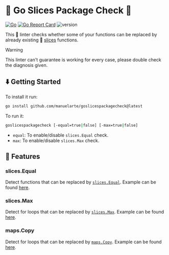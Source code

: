 # 🍕 Go Slices Package Check 🍕

[![Go](https://github.com/manuelarte/goslicespackagecheck/actions/workflows/go.yml/badge.svg)](https://github.com/manuelarte/goslicespackagecheck/actions/workflows/go.yml)
[![Go Report Card](https://goreportcard.com/badge/github.com/manuelarte/goslicespackagecheck)](https://goreportcard.com/report/github.com/manuelarte/goslicespackagecheck)
![version](https://img.shields.io/github/v/release/manuelarte/goslicespackagecheck)

This 🧐 linter checks whether some of your functions can be replaced by already existing 🍕 [slices](https://pkg.go.dev/slices) functions.

> [!WARNING]  
> This linter can't guarantee is working for every case, please double check the diagnosis given.

## ⬇️  Getting Started

To install it run:

```bash
go install github.com/manuelarte/goslicespackagecheck@latest
```

To run it:

```bash
goslicespackagecheck [-equal=true|false] [-max=true|false]
```

- `equal`: To enable/disable `slices.Equal` check.
- `max`: To enable/disable `slices.Max` check.

## 🚀 Features

### slices.Equal

Detect functions that can be replaced by [`slices.Equal`](https://pkg.go.dev/slices#Equal). Example can be found [here](./examples/slices/equal/main.go).

### slices.Max

Detect for loops that can be replaced by [`slices.Max`](https://pkg.go.dev/slices#Max). Example can be found [here](./examples/slices/max/main.go).


### maps.Copy

Detect for loops that can be replaced by [`maps.Copy`](https://pkg.go.dev/maps#Clone). Example can be found [here](examples/maps/copy/main.go).
